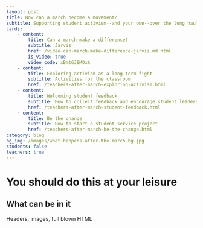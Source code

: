 ```yaml
---
layout: post
title: How can a march become a movement?
subtitle: Supporting student activism--and your own--over the long haul
cards:
    - content: 
        title: Can a march make a difference?
        subtitle: Jarvis
        href: /video-can-march-make-difference-jarvis.md.html
        is_video: true
        video_code: xBmt6JBMOxk
    - content:
        title: Exploring activism as a long term fight
        subtitle: Activities for the classroom 
        href: /teachers-after-march-exploring-activism.html
    - content:
        title: Welcoming student feedback
        subtitle: How to collect feedback and encourage student leadership
        href: /teachers-after-march-student-feedback.html
    - content:
        title: Be the change
        subtitle: How to start a student service project
        href: /teachers-after-march-be-the-change.html        
category: blog
bg_img: /images/what-happens-after-the-march-bg.jpg
students: false
teachers: true
---
```


You should do this at your leisure
==================================

## What can be in it

Headers, images, full blown HTML
